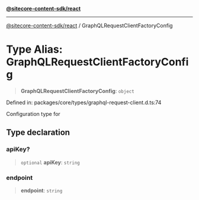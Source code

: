 [**@sitecore-content-sdk/react**](../README.md)

***

[@sitecore-content-sdk/react](../README.md) / GraphQLRequestClientFactoryConfig

# Type Alias: GraphQLRequestClientFactoryConfig

> **GraphQLRequestClientFactoryConfig**: `object`

Defined in: packages/core/types/graphql-request-client.d.ts:74

Configuration type for

## Type declaration

### apiKey?

> `optional` **apiKey**: `string`

### endpoint

> **endpoint**: `string`
